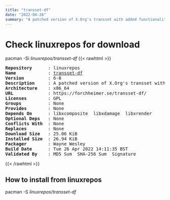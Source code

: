```yaml
---
title: "transset-df"
date: "2022-04-26"
summary: "A patched version of X.Org's transset with added functionality."
---
```


# Check linuxrepos for download

pacman -Si *linuxrepos/transset-df*
{{< rawhtml >}}
<pre class="highlight">
<b>Repository</b>      : linuxrepos
<b>Name</b>            : <a href="../../x86_64/transset-df-6-8-x86_64.pkg.tar.zst">transset-df</a>
<b>Version</b>         : 6-8
<b>Description</b>     : A patched version of X.Org's transset with added functionality.
<b>Architecture</b>    : x86_64
<b>URL</b>             : https://forchheimer.se/transset-df/
<b>Licenses</b>        : GPL
<b>Groups</b>          : None
<b>Provides</b>        : None
<b>Depends On</b>      : libxcomposite  libxdamage  libxrender
<b>Optional Deps</b>   : None
<b>Conflicts With</b>  : None
<b>Replaces</b>        : None
<b>Download Size</b>   : 25.06 KiB
<b>Installed Size</b>  : 26.94 KiB
<b>Packager</b>        : Wayne Wesley <wayne6324@gmail.com>
<b>Build Date</b>      : Tue 26 Apr 2022 14:11:35 BST
<b>Validated By</b>    : MD5 Sum  SHA-256 Sum  Signature
</pre>
{{< /rawhtml >}}
## How to install from linuxrepos

pacman -S *linuxrepos/transset-df*
